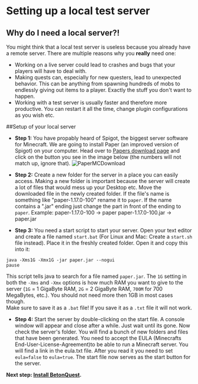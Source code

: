 # Setting up a local test server

## Why do I need a local server?!

You might think that a local test server is useless because you already have a remote server.
There are multiple reasons why you **really** need one:

- Working on a live server could lead to crashes and bugs that your players will have to deal with.
- Making quests can, especially for new questers, lead to unexpected behavior. This can be anything from spawning
hundreds of mobs to endlessly giving out items to a player. Exactly the stuff you don't want to happen.
- Working with a test server is usually faster and therefore more productive. You can restart it all the time,
change plugin configurations as you wish etc.

##Setup of your local server

- **Step 1:** You have propably heard of Spigot, the biggest server software for 
Minecraft. We are going to install Paper (an improved version of Spigot) on your computer. 
Head over to <a href="https://papermc.io/downloads" target="_blank">Papers download page</a> and click on the button you
see in the image below (the numbers will not match up, ignore that).
<span class="centered">![PaperMCDownload](../../media/content/Tutorials/papermc.png)</span>


- **Step 2:** Create a new folder for the server in a place you can easily access. 
Making a new folder is important because the server will create a lot of files that would mess up your Desktop etc.
Move the downloaded file in the newly created folder.
If the file's name is something like "paper-1.17.0-100" rename it to `paper`.
If the name contains a ".jar" ending just change the part in front of the ending to `paper`.
Example: 
paper-1.17.0-100 -> paper
paper-1.17.0-100.jar -> paper.jar

- **Step 3:** You need a start script to start your server.
Open your text editor and create a file named `start.bat` (For Linux and Mac: Create a `start.sh` file instead).
Place it in the freshly created folder.
Open it and copy this into it:
```
java -Xms1G -Xmx1G -jar paper.jar --nogui
pause
```
This script tells java to search for a file named `paper.jar`.
The `1G` setting in both the `-Xms` and `-Xmx` options is how much RAM you want to give to the server 
(`1G` = 1 GigaByte RAM, `2G` = 2 GigaByte RAM, `700M` for 700 MegaBytes, etc.). You should not need more then 1GB in most
cases though.     
Make sure to save it as a `.bat` file! If you save it as a `.txt` file it will not work. 

- **Step 4:** Start the server by double-clicking on the start file. A console window will appear and close after a while. Just wait until its gone.
Now check the server's folder. You will find a bunch of new folders and files that have been generated.
You need to accept the EULA (Minecrafts End-User-License-Agreement)to be able to run a Minecraft server.
You will find a link in the eula.txt file. After you read it you need to set `eula=false` to `eula=true`.
The start file now serves as the start button for the server.

**Next step: [Install BetonQuest](Installing-BetonQuest.md).**
